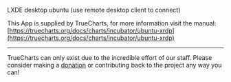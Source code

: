 LXDE desktop ubuntu (use remote desktop client to connect)

This App is supplied by TrueCharts, for more information visit the manual: [https://truecharts.org/docs/charts/incubator/ubuntu-xrdp](https://truecharts.org/docs/charts/incubator/ubuntu-xrdp)

---

TrueCharts can only exist due to the incredible effort of our staff.
Please consider making a [donation](https://truecharts.org/docs/about/sponsor) or contributing back to the project any way you can!
